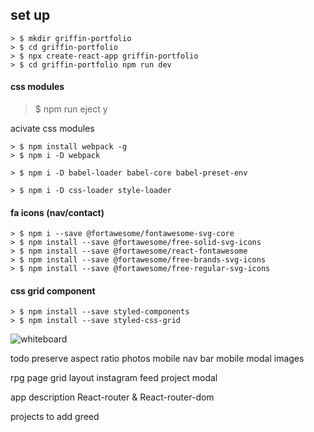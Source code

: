 ## set up
```
> $ mkdir griffin-portfolio 
> $ cd griffin-portfolio 
> $ npx create-react-app griffin-portfolio 
> $ cd griffin-portfolio npm run dev
```

#### css modules
> $ npm run eject
> y

acivate css modules
```
> $ npm install webpack -g  
> $ npm i -D webpack 

> $ npm i -D babel-loader babel-core babel-preset-env   

> $ npm i -D css-loader style-loader
```

#### fa icons (nav/contact)
```
> $ npm i --save @fortawesome/fontawesome-svg-core
> $ npm install --save @fortawesome/free-solid-svg-icons
> $ npm install --save @fortawesome/react-fontawesome
> $ npm install --save @fortawesome/free-brands-svg-icons
> $ npm install --save @fortawesome/free-regular-svg-icons
```
#### css grid component
```
> $ npm install --save styled-components
> $ npm install --save styled-css-grid
```

![whiteboard](images/whiteboard.png)



todo
preserve aspect ratio photos
mobile nav bar
mobile modal images


rpg page grid layout
instagram feed
project modal


app description
React-router & React-router-dom 

projects to add
greed
